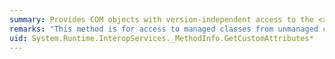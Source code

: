 ```yaml
---
summary: Provides COM objects with version-independent access to the <xref href="System.Reflection.MemberInfo.GetCustomAttributes*"></xref> methods.
remarks: "This method is for access to managed classes from unmanaged code and should not be called from managed code.  \n  \n The <xref:System.Reflection.MemberInfo.GetCustomAttributes%2A> members return all attributes applied to this member."
uid: System.Runtime.InteropServices._MethodInfo.GetCustomAttributes*
---
```


